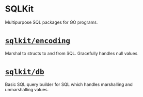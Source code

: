 # SQLKit

Multipurpose SQL packages for GO programs.

# [`sqlkit/encoding`](encoding)

Marshal to structs to and from SQL. Gracefully handles null values.

# [`sqlkit/db`](db)

Basic SQL query builder for SQL which handles marshalling and unmarshalling values.
